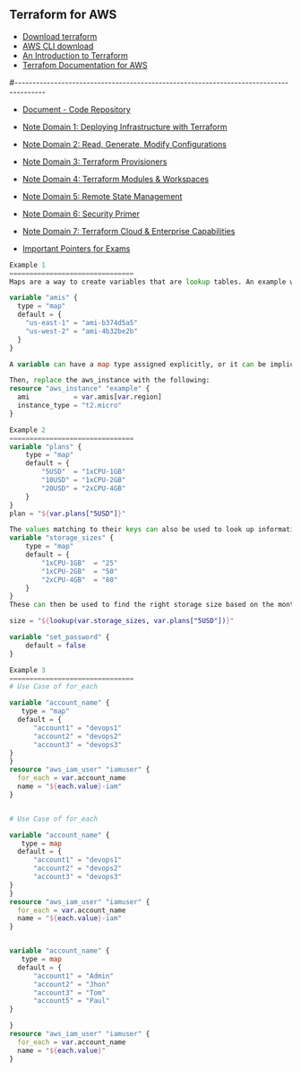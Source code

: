 
## Terraform for AWS
* [Download terraform](https://www.terraform.io/downloads.html)
* [AWS CLI download](https://aws.amazon.com/cli/)
* [An Introduction to Terraform](https://blog.gruntwork.io/an-introduction-to-terraform-f17df9c6d180)
* [Terrafom Documentation for AWS](https://registry.terraform.io/providers/hashicorp/aws/latest/docs)

#--------------------------------------------------------------------------------------

* [Document - Code Repository](https://github.com/zealvora/terraform-beginner-to-advanced-resource)

* [Note Domain 1: Deploying Infrastructure with Terraform](https://certifacations-tia.s3.amazonaws.com/terraform/KPLABS+Course+-+Terraform+D1+-+Google+Docs.pdf)

* [Note Domain 2: Read, Generate, Modify Configurations](https://certifacations-tia.s3.amazonaws.com/terraform/KPLABS+Course+-+D2+Terraform+-+Google+Docs.pdf)

* [Note Domain 3: Terraform Provisioners](https://certifacations-tia.s3.amazonaws.com/terraform/KPLABS+Course+-+Terraform+D3+-+Google+Docs.pdf)

* [Note Domain 4: Terraform Modules & Workspaces](https://certifacations-tia.s3.amazonaws.com/terraform/KPLABS+Course+-+Terraform+D4+-+Google+Docs.pdf)

* [Note Domain 5: Remote State Management](https://certifacations-tia.s3.amazonaws.com/terraform/KPLABS+Course+-+Terraform+D5+-+Google+Docs.pdf)

* [Note Domain 6: Security Primer](https://certifacations-tia.s3.amazonaws.com/terraform/KPLABS+Course+-+Terraform+D6+-+Google+Docs.pdf)

* [Note Domain 7: Terraform Cloud & Enterprise Capabilities](https://certifacations-tia.s3.amazonaws.com/terraform/KPLABS+Course+-+Terraform+D7+-+Google+Docs.pdf)

* [Important Pointers for Exams](https://certifacations-tia.s3.amazonaws.com/terraform/KPLABS+Course+-+Terraform+Imp+Pointers+Exams+-+Google+Docs.pdf)



```tf
Example 1
===============================
Maps are a way to create variables that are lookup tables. An example will show this best. Let's extract our AMIs into a map and add support for the us-west-2 region as well:

variable "amis" {
  type = "map"
  default = {
    "us-east-1" = "ami-b374d5a5"
    "us-west-2" = "ami-4b32be2b"
  }
}

A variable can have a map type assigned explicitly, or it can be implicitly declared as a map by specifying a default value that is a map. The above demonstrates both.

Then, replace the aws_instance with the following:
resource "aws_instance" "example" {
  ami           = var.amis[var.region]
  instance_type = "t2.micro"
}

Example 2
===============================
variable "plans" {
    type = "map"
    default = {
        "5USD"  = "1xCPU-1GB"
        "10USD" = "1xCPU-2GB"
        "20USD" = "2xCPU-4GB"
    }
}
plan = "${var.plans["5USD"]}"

The values matching to their keys can also be used to look up information in other maps. For example, underneath is a short list of plans and their corresponding storage sizes.
variable "storage_sizes" {
    type = "map"
    default = {
        "1xCPU-1GB"  = "25"
        "1xCPU-2GB"  = "50"
        "2xCPU-4GB"  = "80"
    }
}
These can then be used to find the right storage size based on the monthly price as defined in the previous example.

size = "${lookup(var.storage_sizes, var.plans["5USD"])}"

variable "set_password" {
    default = false
}

Example 3
===============================
# Use Case of for_each

variable "account_name" {
   type = "map"
  default = {
      "account1" = "devops1"
      "account2" = "devops2"
      "account3" = "devops3"
}
}
resource "aws_iam_user" "iamuser" {
  for_each = var.account_name
  name = "${each.value}-iam"
}


# Use Case of for_each

variable "account_name" {
   type = map
  default = {
      "account1" = "devops1"
      "account2" = "devops2"
      "account3" = "devops3"
}
}
resource "aws_iam_user" "iamuser" {
  for_each = var.account_name
  name = "${each.value}-iam"
}


variable "account_name" {
   type = map
  default = {
      "account1" = "Admin"
      "account2" = "Jhon"
      "account3" = "Tom"
      "account5" = "Paul"
}

}
resource "aws_iam_user" "iamuser" {
  for_each = var.account_name
  name = "${each.value}"
}
```